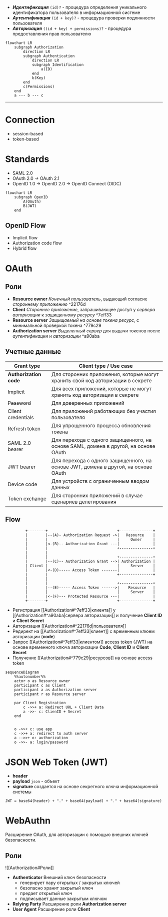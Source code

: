 -  ***Идентификация*** `(id)?` - процедура определения уникального идентификатора пользователя в информационной системе
- ***Аутентификация*** `(id + key)?` - процедура проверки подлинности пользователя
- ***Авторизация*** `((id + key) + permissions)?` - процедура предоставления прав пользователю

```mermaid
flowchart LR
	subgraph Authorization
		direction LR
		subgraph Authentication
			direction LR
			subgraph Identification
				a(ID)
			end
			b(Key)
		end
		c(Permissions)
	end
	a --- b --- c
```

---
# Connection
- session-based
- token-based

# Standards
- SAML 2.0
- OAuth 2.0 -> OAuth 2.1
- OpenID 1.0 -> OpenID 2.0 -> OpenID Connect (OIDC)

```mermaid
flowchart LR
	subgraph OpenID
		A(OAuth)
		B(JWT)
	end
```

## OpenID Flow
- Implicit flow
- Authorization code flow
- Hybrid flow

# OAuth

## Роли
- **Resource owner**
	*Конечный пользователь*, выдающий согласие *стороннему приложению* ^22176d
- **Client**
	*Стороннее приложение*, запрашивающее доступ у *сервера авторизации*  к *защищенному ресурсу* ^7eff33
- **Resource server**
	*Защищаемый на основе токена ресурс*, с минимальной проверкой токена ^779c29
- **Authorization server**
	*Выделенный сервер* для выдачи токенов после *аутентификации* и *авторизации* ^a90aba

## Учетные данные

Grant type | Client type / Use case
---------- | -
**Authorization code** | Для сторонних приложения, которые могут хранить свой код авторизации в секрете
~~Implicit~~ | Для всех приложений, которые не могут хранить код авторизации в секрете
~~Password~~ | Для доверенных приложений
Client credentials | Для приложений работающих без участия пользователя
Refresh token | Для упрощенного процесса обновления токена
SAML 2.0 bearer | Для перехода с одного защищенного, на основе SAML, домена в другой, на основе OAuth
JWT bearer | Для перехода с одного защищенного, на основе JWT, домена в другой, на основе OAuth 
Device code | Для устройств с ограниченным вводом данных
Token exchange | Для сторонних приложений в случае сценариев делегирования

## Flow

```
		 +--------+                               +---------------+
		 |        |--(A)- Authorization Request ->|   Resource    |
		 |        |                               |     Owner     |
		 |        |<-(B)-- Authorization Grant ---|               |
		 |        |                               +---------------+
		 |        |
		 |        |                               +---------------+
		 |        |--(C)-- Authorization Grant -->| Authorization |
		 | Client |                               |     Server    |
		 |        |<-(D)----- Access Token -------|               |
		 |        |                               +---------------+
		 |        |
		 |        |                               +---------------+
		 |        |--(E)----- Access Token ------>|    Resource   |
		 |        |                               |     Server    |
		 |        |<-(F)--- Protected Resource ---|               |
		 +--------+                               +---------------+
```

- Регистрация [[Authorization#^7eff33|клиента]] у [[Authorization#^a90aba|сервера авторизации]] и получение **Client ID** и **Client Secret**
- Авторизация [[Authorization#^22176d|пользователя]]
- Редирект на [[Authorization#^7eff33|клиент]] с временным клюем авторизации (**code**)
- Запрос [[Authorization#^7eff33|клиентом]] access token (JWT) на основе временного ключа авторизации **Code**, **Client ID** и **Client Secret**
- Получение [[Authorization#^779c29|ресурсов]] на основе access token

```mermaid
sequenceDiagram
	%%autonumber%%
	actor o as Resource owner
	participant c as Client
	participant a as Authorization server
	participant r as Resource server

	par Client Registration
		c ->>+ a: Redirect URL + Client Data
		a ->>- c: ClienID + Secret
	end

	
	o ->>+ c: use app
	c ->>+ a: redirect to auth server
	a -->>+ o: authorization
	o ->>- a: login/password 
```

# JSON Web Token (JWT)
- **header**
- **payload**
	`json` - объект
- **signature**
	создается на основе секретного ключа информационной системы
```
JWT = base64(header) + "." + base64(payload) + "." + base64(signature)
```


# WebAuthn

Расширение OAuth, для авторизации с помощью внешних ключей безопасности.

## Роли
![[Authorization#Роли]]
- **Authenticator**
	Внешний ключ безопасности
	- генерирует пару открытых / закрытых ключей
	- безопасно хранит закрытый ключ
	- предает открытый ключ
	- подписывает данные закрытым ключом 
- **Relying Party**
	Расширение роли **Authorization server**
- **User Agent**
	Расширение роли **Client**

